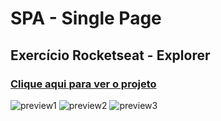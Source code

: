 # SPA - Single Page
## Exercício  Rocketseat - Explorer





### [Clique aqui para ver o projeto](https://colelladev.github.io/SPA_Single_Page/)

![preview1](https://user-images.githubusercontent.com/91292125/232528011-908c7e68-b876-452b-af1a-8c0a664eb605.PNG)
![preview2](https://user-images.githubusercontent.com/91292125/232528073-2e0b3757-c8cb-4754-9b79-f732ca473452.png)
![preview3](https://user-images.githubusercontent.com/91292125/232528123-9817ea3d-3a30-4b9e-82e9-7ea005ff17c8.PNG)
